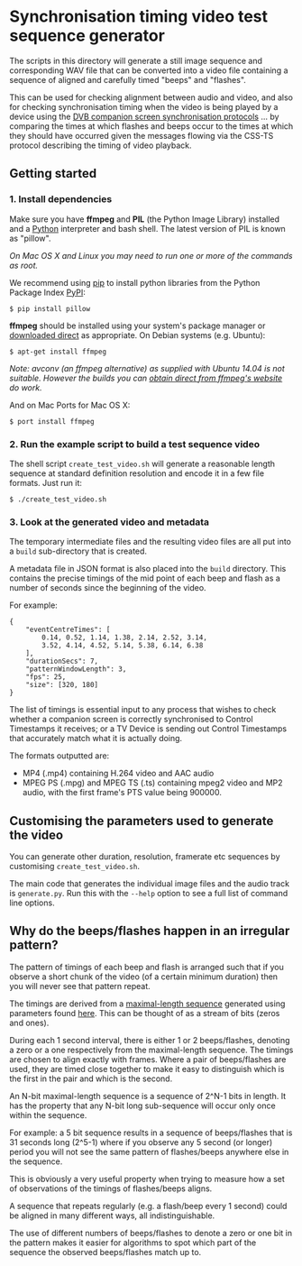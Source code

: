 # Synchronisation timing video test sequence generator

The scripts in this directory will generate a still image sequence and
corresponding WAV file that can be converted into a video file containing a
sequence of aligned and carefully timed "beeps" and "flashes".

This can be used for checking alignment between audio and video, and also for
checking synchronisation timing when the video is being played by a device
using the [DVB companion screen synchronisation
protocols](https://www.github.com/BBC/pydvbcss) ... by comparing the times at
which flashes and beeps occur to the times at which they should have occurred
given the messages flowing via the CSS-TS protocol describing the timing of
video playback.



## Getting started


### 1. Install dependencies

Make sure you have **ffmpeg** and **PIL** (the Python Image Library)
installed and a [Python](http://www.python.org) interpreter and bash shell.
The latest version of PIL is known as "pillow".

*On Mac OS X and Linux you may need to run one or more of the commands as root.*

We recommend using [pip](https://pip.pypa.io/en/latest/installing.html) to install
python libraries from the Python Package Index [PyPI](https://pypi.python.org/pypi):

	$ pip install pillow

**ffmpeg** should be installed using your system's package manager or
[downloaded direct](https://www.ffmpeg.org/)  as
appropriate. On Debian systems (e.g. Ubuntu):

	$ apt-get install ffmpeg

*Note: avconv (an ffmpeg alternative) as supplied with Ubuntu 14.04 is not
suitable. However the builds you can [obtain direct from ffmpeg's
website](https://www.ffmpeg.org/) do work.*

And on Mac Ports for Mac OS X:

	$ port install ffmpeg


### 2. Run the example script to build a test sequence video
	
The shell script ``create_test_video.sh`` will generate a reasonable length
sequence at standard definition resolution and encode it in a few file
formats. Just run it:

	$ ./create_test_video.sh


### 3. Look at the generated video and metadata

The temporary intermediate files and the resulting video files are all put
into a `build` sub-directory that is created.

A metadata file in JSON format is also placed into the `build` directory.
This contains the precise timings of the mid point of each beep and flash as
a number of seconds since the beginning of the video.

For example:

    {
        "eventCentreTimes": [
        	0.14, 0.52, 1.14, 1.38, 2.14, 2.52, 3.14,
        	3.52, 4.14, 4.52, 5.14, 5.38, 6.14, 6.38
        ],
        "durationSecs": 7,
        "patternWindowLength": 3,
        "fps": 25,
        "size": [320, 180]
    }

The list of timings is essential input to any process that wishes to check
whether a companion screen is correctly synchronised to Control Timestamps it
receives; or a TV Device is sending out Control Timestamps that accurately
match what it is actually doing.

The formats outputted are:

 * MP4 (.mp4) containing H.264 video and AAC audio
 * MPEG PS (.mpg) and MPEG TS (.ts) containing mpeg2 video and MP2 audio, with
   the first frame's PTS value being 900000.
   

## Customising the parameters used to generate the video
	
You can generate other duration, resolution, framerate etc sequences by
customising `create_test_video.sh`.

The main code that generates the individual image files and the audio track is
``generate.py``. Run this with the ``--help`` option to see a full list of
command line options.


## Why do the beeps/flashes happen in an irregular pattern?

The pattern of timings of each beep and flash is arranged such that if you observe a short
chunk of the video (of a certain minimum duration) then you will never see that
pattern repeat.

The timings are derived from a [maximal-length sequence](http://en.wikipedia.org/wiki/Maximum_length_sequence)
generated using parameters found [here](http://en.wikipedia.org/wiki/Linear_feedback_shift_register#Some_polynomials_for_maximal_LFSRs).
This can be thought of as a stream of bits (zeros and ones).

During each 1 second interval, there is either 1 or 2 beeps/flashes,
denoting a zero or a one respectively from the maximal-length sequence. The
timings are chosen to align exactly with frames. Where a pair of
beeps/flashes are used, they are timed close together to make it easy to
distinguish which is the first in the pair and which is the second.

An N-bit maximal-length sequence is a sequence of 2^N-1 bits in length. It
has the property that any N-bit long sub-sequence will occur only once within
the sequence.

For example: a 5 bit sequence results in a sequence of beeps/flashes that is
31 seconds long (2^5-1) where if you observe any 5 second (or longer) period
you will not see the same pattern of flashes/beeps anywhere else in the
sequence.

This is obviously a very useful property when trying to measure how a set of
observations of the timings of flashes/beeps aligns.

A sequence that repeats regularly (e.g. a flash/beep every 1 second) could be
aligned in many different ways, all indistinguishable.

The use of different numbers of beeps/flashes to denote a zero or one bit in
the pattern makes it easier for algorithms to spot which part of the sequence
the observed beeps/flashes match up to.

